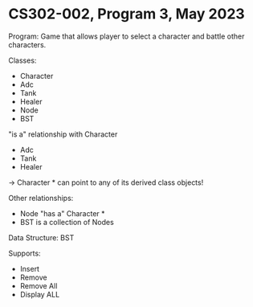 # CS302-002, Program 3, May 2023

Program: Game that allows player to select a character
		 and battle other characters.

Classes:
- Character
- Adc
- Tank
- Healer
- Node
- BST

"is a" relationship with Character
- Adc
- Tank 
- Healer

-> Character * can point to any of its derived class objects!

Other relationships:
- Node "has a" Character *
- BST is a collection of Nodes

Data Structure: BST

Supports:
- Insert
- Remove
- Remove All
- Display ALL

		 
